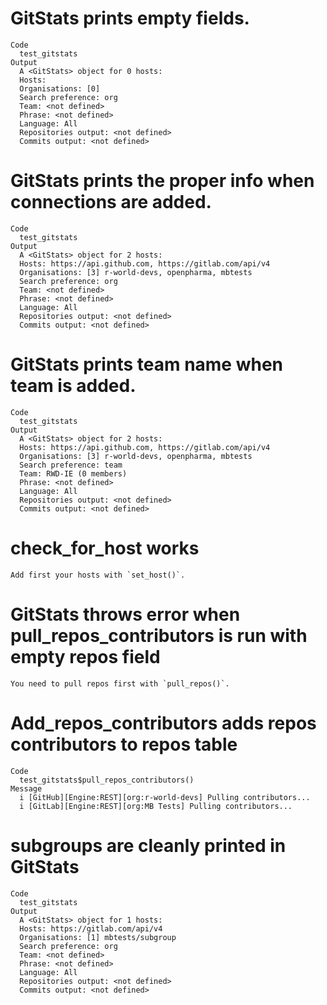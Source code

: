 # GitStats prints empty fields.

    Code
      test_gitstats
    Output
      A <GitStats> object for 0 hosts:
      Hosts: 
      Organisations: [0] 
      Search preference: org
      Team: <not defined>
      Phrase: <not defined>
      Language: All
      Repositories output: <not defined>
      Commits output: <not defined>

# GitStats prints the proper info when connections are added.

    Code
      test_gitstats
    Output
      A <GitStats> object for 2 hosts:
      Hosts: https://api.github.com, https://gitlab.com/api/v4
      Organisations: [3] r-world-devs, openpharma, mbtests
      Search preference: org
      Team: <not defined>
      Phrase: <not defined>
      Language: All
      Repositories output: <not defined>
      Commits output: <not defined>

# GitStats prints team name when team is added.

    Code
      test_gitstats
    Output
      A <GitStats> object for 2 hosts:
      Hosts: https://api.github.com, https://gitlab.com/api/v4
      Organisations: [3] r-world-devs, openpharma, mbtests
      Search preference: team
      Team: RWD-IE (0 members)
      Phrase: <not defined>
      Language: All
      Repositories output: <not defined>
      Commits output: <not defined>

# check_for_host works

    Add first your hosts with `set_host()`.

# GitStats throws error when pull_repos_contributors is run with empty repos field

    You need to pull repos first with `pull_repos()`.

# Add_repos_contributors adds repos contributors to repos table

    Code
      test_gitstats$pull_repos_contributors()
    Message
      i [GitHub][Engine:REST][org:r-world-devs] Pulling contributors...
      i [GitLab][Engine:REST][org:MB Tests] Pulling contributors...

# subgroups are cleanly printed in GitStats

    Code
      test_gitstats
    Output
      A <GitStats> object for 1 hosts:
      Hosts: https://gitlab.com/api/v4
      Organisations: [1] mbtests/subgroup
      Search preference: org
      Team: <not defined>
      Phrase: <not defined>
      Language: All
      Repositories output: <not defined>
      Commits output: <not defined>

